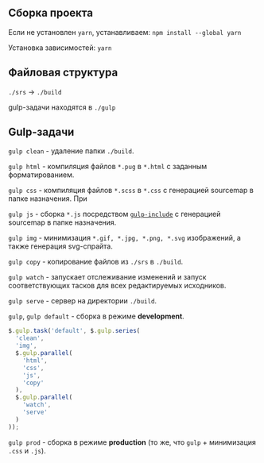 ## Сборка проекта

Если не установлен `yarn`, устанавливаем: `npm install --global yarn`

Установка зависимостей: `yarn`

## Файловая структура

`./srs` -> `./build`

gulp-задачи находятся в `./gulp`

## Gulp-задачи

`gulp clean` - удаление папки `./build`.

`gulp html` - компиляция файлов `*.pug` в `*.html` с заданным форматированием.

`gulp css` - компиляция файлов `*.scss` в `*.css` с генерацией sourcemap в папке назначения. При 

`gulp js` - сборка `*.js` посредством [`gulp-include`](https://www.npmjs.com/package/gulp-include) с генерацией sourcemap в папке назначения.

`gulp img` - минимизация `*.gif, *.jpg, *.png, *.svg` изображений, а также генерация svg-спрайта.

`gulp copy` - копирование файлов из `./srs` в `./build`.

`gulp watch` - запускает отслеживание изменений и запуск соответствующих тасков для всех редактируемых исходников.

`gulp serve` - сервер на директории `./build`.

`gulp`, `gulp default` - сборка в режиме **development**.
```js
$.gulp.task('default', $.gulp.series(
  'clean',
  'img',
  $.gulp.parallel(
    'html',
    'css',
    'js',
    'copy'
  ),
  $.gulp.parallel(
    'watch',
    'serve'
  )
));
```

`gulp prod` - сборка в режиме **production** (то же, что `gulp` + минимизация `.css` и `.js`).
